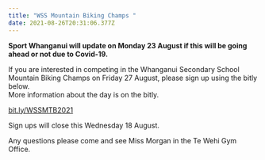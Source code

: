 ```yaml
---
title: "WSS Mountain Biking Champs "
date: 2021-08-26T20:31:06.377Z
---
```

**Sport Whanganui will update on Monday 23 August if this will be going ahead or not due to Covid-19.**

If you are interested in competing in the Whanganui Secondary School Mountain Biking Champs on Friday 27 August, please sign up using the bitly below.  
More information about the day is on the bitly.

[bit.ly/WSSMTB2021](https://docs.google.com/forms/d/e/1FAIpQLSfKAVWQl4eA3Mp26UpS-TRwD40jg82fosgAa6xM5ApIXWUm5Q/viewform)

Sign ups will close this Wednesday 18 August.

Any questions please come and see Miss Morgan in the Te Wehi Gym Office.